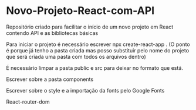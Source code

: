# Novo-Projeto-React-com-API
Repositório criado para facilitar o início de um novo projeto em React contendo API e as bibliotecas básicas

Para iniciar o projeto é necessário escrever npx create-react-app . (O ponto é porque já tenho a pasta criada mas posso substituir pelo nome do projeto que será criada uma pasta com todos os arquivos dentro)

É necessário limpar a pasta public e src para deixar no formato que está.

Escrever sobre a pasta components

Escrever sobre o style e a importação da fonts pelo Google Fonts

React-router-dom